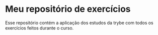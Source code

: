 # Meu repositório de exercícios

Esse repositório contém a aplicação dos estudos da trybe com todos os exercícios feitos durante o curso.
